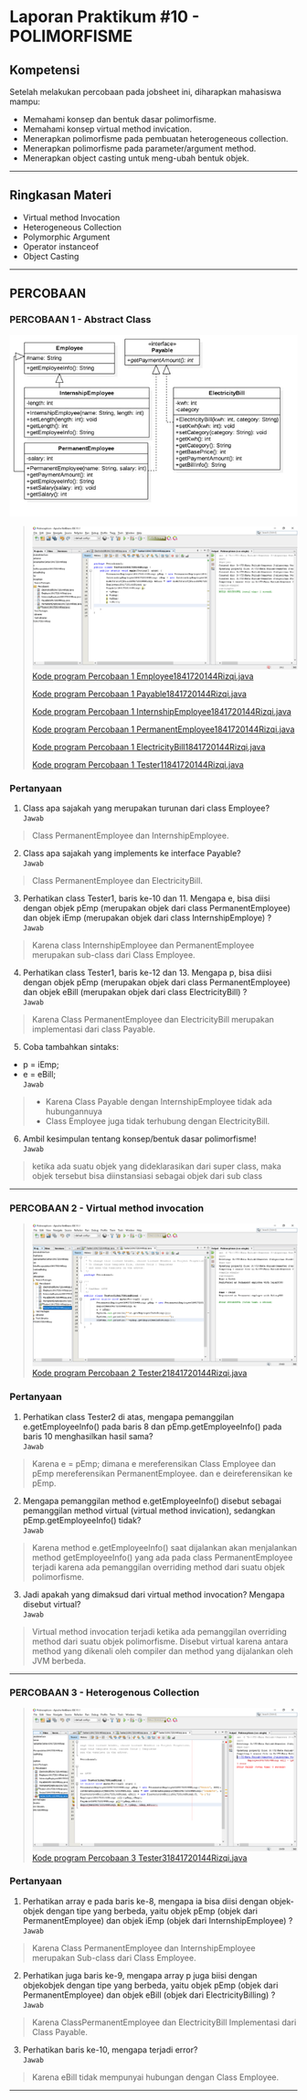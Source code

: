 # Laporan Praktikum #10 - POLIMORFISME
## Kompetensi
Setelah melakukan percobaan pada jobsheet ini, diharapkan mahasiswa
mampu:
* Memahami konsep dan bentuk dasar polimorfisme.
* Memahami konsep virtual method invication.
* Menerapkan polimorfisme pada pembuatan heterogeneous collection.
* Menerapkan polimorfisme pada parameter/argument method.
* Menerapkan object casting untuk meng-ubah bentuk objek.
***
## Ringkasan Materi
* Virtual method Invocation
* Heterogeneous Collection
* Polymorphic Argument
* Operator instanceof
* Object Casting
***
## PERCOBAAN
### PERCOBAAN 1 - Abstract Class
![](P1/soal1.PNG)  
>
>![](P1/1.PNG)  
>[Kode program Percobaan 1 Employee1841720144Rizqi.java](../../src/10_Polimorfisme/Percobaan1/Employee1841720144Rizqi.java)  
>
>[Kode program Percobaan 1 Payable1841720144Rizqi.java](../../src/10_Polimorfisme/Percobaan1/Payable1841720144Rizqi.java)  
>
>[Kode program Percobaan 1 InternshipEmployee1841720144Rizqi.java](../../src/10_Polimorfisme/Percobaan1/InternshipEmployee1841720144Rizqi.java)  
>
>[Kode program Percobaan 1 PermanentEmployee1841720144Rizqi.java](../../src/10_Polimorfisme/Percobaan1/PermanentEmployee1841720144Rizqi.java)  
>
>[Kode program Percobaan 1 ElectricityBill1841720144Rizqi.java](../../src/10_Polimorfisme/Percobaan1/ElectricityBill1841720144Rizqi.java)  
>
>[Kode program Percobaan 1 Tester11841720144Rizqi.java](../../src/10_Polimorfisme/Percobaan1/Tester11841720144Rizqi.java)  
>
### Pertanyaan
1. Class apa sajakah yang merupakan turunan dari class Employee?  
`Jawab`  
>Class PermanentEmployee dan InternshipEmployee.
2. Class apa sajakah yang implements ke interface Payable?  
`Jawab`  
>Class PermanentEmployee dan ElectricityBill.
3. Perhatikan class Tester1, baris ke-10 dan 11. Mengapa e, bisa diisi dengan objek pEmp (merupakan objek dari class PermanentEmployee) dan objek iEmp (merupakan objek dari class InternshipEmploye) ?  
`Jawab`  
>Karena class InternshipEmployee dan PermanentEmployee merupakan sub-class dari Class Employee.
4. Perhatikan class Tester1, baris ke-12 dan 13. Mengapa p, bisa diisi dengan objek pEmp (merupakan objek dari class PermanentEmployee) dan objek eBill (merupakan objek dari class ElectricityBill) ?  
`Jawab`  
>Karena Class PermanentEmployee dan ElectricityBill merupakan implementasi dari class Payable.
5. Coba tambahkan sintaks:
* p = iEmp;
* e = eBill;  
`Jawab`  
>* Karena Class Payable dengan InternshipEmployee tidak ada hubungannuya 
>* Class Employee juga tidak terhubung dengan ElectricityBill.
6. Ambil kesimpulan tentang konsep/bentuk dasar polimorfisme!  
`Jawab`  
>ketika ada suatu objek yang dideklarasikan dari
super class, maka objek tersebut bisa diinstansiasi sebagai objek dari sub
class

***
### PERCOBAAN 2 - Virtual method invocation
>![](P1/2.PNG)  
>[Kode program Percobaan 2 Tester21841720144Rizqi.java](../../src/10_Polimorfisme/Percobaan1/Tester21841720144Rizqi.java)
### Pertanyaan
1. Perhatikan class Tester2 di atas, mengapa pemanggilan e.getEmployeeInfo() pada baris 8 dan pEmp.getEmployeeInfo() pada baris 10 menghasilkan hasil sama?  
`Jawab`  
>Karena e = pEmp; dimana e mereferensikan Class Employee dan pEmp mereferensikan PermanentEmployee.
dan e deireferensikan ke pEmp.
2. Mengapa pemanggilan method e.getEmployeeInfo() disebut sebagai pemanggilan method virtual (virtual method invication), sedangkan pEmp.getEmployeeInfo() tidak?  
`Jawab`  
>Karena method e.getEmployeeInfo() saat dijalankan akan menjalankan method getEmployeeInfo() yang ada pada class PermanentEmployee terjadi karena ada pemanggilan overriding method dari suatu objek polimorfisme.  
3. Jadi apakah yang dimaksud dari virtual method invocation? Mengapa
disebut virtual?  
`Jawab`  
>Virtual method invocation terjadi ketika ada pemanggilan overriding method
dari suatu objek polimorfisme. Disebut virtual karena antara method yang
dikenali oleh compiler dan method yang dijalankan oleh JVM berbeda.
***
### PERCOBAAN 3 - Heterogenous Collection

>![](P1/3.PNG)  
>[Kode program Percobaan 3 Tester31841720144Rizqi.java](../../src/10_Polimorfisme/Percobaan1/Tester31841720144Rizqi.java)
### Pertanyaan 
1. Perhatikan array e pada baris ke-8, mengapa ia bisa diisi dengan objek-objek dengan tipe yang berbeda, yaitu objek pEmp (objek dari PermanentEmployee) dan objek iEmp (objek dari InternshipEmployee) ?  
`Jawab`  
>Karena Class PermanentEmployee dan InternshipEmployee merupakan Sub-class dari Class Employee.
2. Perhatikan juga baris ke-9, mengapa array p juga biisi dengan objekobjek dengan tipe yang berbeda, yaitu objek pEmp (objek dari PermanentEmployee) dan objek eBill (objek dari ElectricityBilling) ?  
`Jawab`  
>Karena ClassPermanentEmployee dan ElectricityBill Implementasi dari Class Payable.
3. Perhatikan baris ke-10, mengapa terjadi error?  
`Jawab`  
>Karena eBill tidak mempunyai hubungan dengan Class Employee.
***
